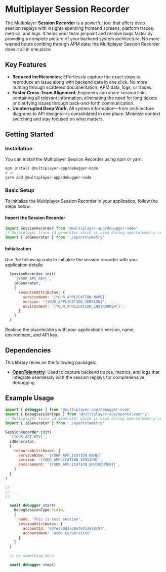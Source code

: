 # Multiplayer Session Recorder

The Multiplayer **Session Recorder** is a powerful tool that offers deep session replays with insights spanning frontend screens, platform traces, metrics, and logs. It helps your team pinpoint and resolve bugs faster by providing a complete picture of your backend system architecture. No more wasted hours combing through APM data; the Multiplayer Session Recorder does it all in one place.

## Key Features

- **Reduced Inefficiencies**: Effortlessly capture the exact steps to reproduce an issue along with backend data in one click. No more hunting through scattered documentation, APM data, logs, or traces.
- **Faster Cross-Team Alignment**: Engineers can share session links containing all relevant information, eliminating the need for long tickets or clarifying issues through back-and-forth communication.
- **Uninterrupted Deep Work**: All system information—from architecture diagrams to API designs—is consolidated in one place. Minimize context switching and stay focused on what matters.

## Getting Started

### Installation

You can install the Multiplayer Session Recorder using npm or yarn:

```bash
npm install @multiplayer-app/debugger-node
# or
yarn add @multiplayer-app/debugger-node
```

### Basic Setup

To initialize the Multiplayer Session Recorder in your application, follow the steps below.

#### Import the Session Recorder

```javascript
import SessionRecorder from '@multiplayer-app/debugger-node'
// Multiplayer trace id generator which is used during opentelemetry initialisation
import { idGenerator } from './opentelemetry'
```

#### Initialization

Use the following code to initialize the session recorder with your application details:

```javascript
  SessionRecorder.init(
    '{YOUR_API_KEY}',
    idGenerator,
    {
      resourceAttributes: {
        serviceName: '{YOUR_APPLICATION_NAME}'
        version: '{YOUR_APPLICATION_VERSION}',
        environment: '{YOUR_APPLICATION_ENVIRONMENT}',
      }
    }
  )
```

Replace the placeholders with your application’s version, name, environment, and API key.

## Dependencies

This library relies on the following packages:

- **[OpenTelemetry](https://opentelemetry.io/)**: Used to capture backend traces, metrics, and logs that integrate seamlessly with the session replays for comprehensive debugging.

## Example Usage

```javascript
import { debugger } from '@multiplayer-app/debugger-node'
import { DebugSessionType } from '@multiplayer-app/opentelemetry'
// Multiplayer trace id generator which is used during opentelemetry initialisation
import { idGenerator } from './opentelemetry'

SessionRecorder.init(
  '{YOUR_API_KEY}',
  idGenerator,
  {
    resourceAttributes: {
      serviceName: '{YOUR_APPLICATION_NAME}'
      version: '{YOUR_APPLICATION_VERSION}',
      environment: '{YOUR_APPLICATION_ENVIRONMENT}',
    }
  }
)

//
// ...
//

  await debugger.start(
    DebugSessionType.PLAIN,
    {
      name: 'This is test session',
      sessionAttributes: {
        accountId: '687e2c0d3ec8ef6053e9dc97',
        accountName: 'Acme Corporation'
      }
    }
  )

  // do something here

  await debugger.stop()

```